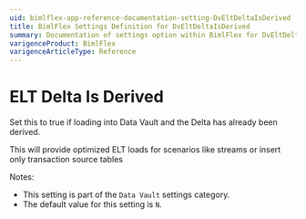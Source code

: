 ```yaml
---
uid: bimlflex-app-reference-documentation-setting-DvEltDeltaIsDerived
title: BimlFlex Settings Definition for DvEltDeltaIsDerived
summary: Documentation of settings option within BimlFlex for DvEltDeltaIsDerived
varigenceProduct: BimlFlex
varigenceArticleType: Reference
---
```


# ELT Delta Is Derived

Set this to true if loading into Data Vault and the Delta has already been derived.

This will provide optimized ELT loads for scenarios like streams or insert only transaction source tables

Notes:
* This setting is part of the `Data Vault` settings category.
 * The default value for this setting is `N`.